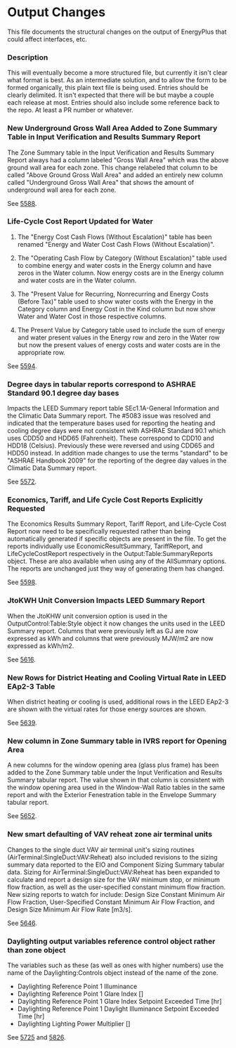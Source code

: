 Output Changes
==============

This file documents the structural changes on the output of EnergyPlus that could affect interfaces, etc.

### Description

This will eventually become a more structured file, but currently it isn't clear what format is best. As an intermediate solution, and to allow the form to be formed organically, this plain text file is being used. Entries should be clearly delimited.  It isn't expected that there will be but maybe a couple each release at most. Entries should also include some reference back to the repo.  At least a PR number or whatever.


### New Underground Gross Wall Area Added to Zone Summary Table in Input Verification and Results Summary Report

The Zone Summary table in the Input Verification and Results Summary Report always had a column labeled "Gross Wall Area" which was the above ground wall area for each zone. This change relabeled that column to be called "Above Ground Gross Wall Area" and added an entirely new column called "Underground Gross Wall Area" that shows the amount of underground wall area for each zone.

See [5588](https://github.com/NREL/EnergyPlus/pull/5588). 


### Life-Cycle Cost Report Updated for Water

1. The "Energy Cost Cash Flows (Without Escalation)" table has been renamed "Energy and Water Cost Cash Flows (Without Escalation)". 

2. The "Operating Cash Flow by Category (Without Escalation)" table used to combine energy and water costs in the Energy column and have zeros in the Water column. Now energy costs are in the Energy column and water costs are in the Water column. 

3. The "Present Value for Recurring, Nonrecurring and Energy Costs (Before Tax)" table used to show water costs with the Energy in the Category column and Energy Cost in the Kind column but now show Water and Water Cost in those respective columns. 

4. The Present Value by Category table used to include the sum of energy and water present values in the Energy row and zero in the Water row but now the present values of energy costs and water costs are in the appropriate row. 

See [5594](https://github.com/NREL/EnergyPlus/pull/5594). 

### Degree days in tabular reports correspond to ASHRAE Standard 90.1 degree day bases

Impacts the LEED Summary report table SEc1.1A-General Information and the Climatic Data Summary report. The #5083 issue was resolved and indicated that the temperature bases used for reporting the heating and cooling degree days were not consistent with ASHRAE Standard 90.1 which uses CDD50 and HDD65 (Fahrenheit). These correspond to CDD10 and HDD18 (Celsius). Previously these were reversed and using CDD65 and HDD50 instead. In addition made changes to use the terms "standard" to be "ASHRAE Handbook 2009" for the reporting of the degree day values in the Climatic Data Summary report.

See [5572](https://github.com/NREL/EnergyPlus/pull/5572). 

### Economics, Tariff, and Life Cycle Cost Reports Explicitly Requested

The Economics Results Summary Report, Tariff Report, and Life-Cycle Cost Report now need to be specifically requested rather than being automatically generated if specific objects are present in the file. To get the reports individually use EconomicResultSummary, TariffReport, and LifeCycleCostReport respectively in the Output:Table:SummaryReports object. These are also available when using any of the AllSummary options. The reports are unchanged just they way of generating them has changed.

See [5598](https://github.com/NREL/EnergyPlus/pull/5598). 


### JtoKWH Unit Conversion Impacts LEED Summary Report

When the JtoKHW unit conversion option is used in the OutputControl:Table:Style object it now changes the units used in the LEED Summary report. Columns that were previously left as GJ are now expressed as kWh and columns that were previously MJW/m2 are now expressed as kWh/m2.

See [5616](https://github.com/NREL/EnergyPlus/pull/5616).

### New Rows for District Heating and Cooling Virtual Rate in LEED EAp2-3 Table

When district heating or cooling is used, additional rows in the LEED EAp2-3 are shown with the virtual rates for those energy sources are shown.   

See [5639](https://github.com/NREL/EnergyPlus/pull/5639).

### New column in Zone Summary table in IVRS report for Opening Area

A new columns for the window opening area (glass plus frame) has been added to the Zone Summary table under the Input Verification and Results Summary tabular report. The value shown in that column is consistent with the window opening area used in the Window-Wall Ratio tables in the same report and with the Exterior Fenestration table in the Envelope Summary tabular report.

See [5652](https://github.com/NREL/EnergyPlus/pull/5652).


### New smart defaulting of VAV reheat zone air terminal units

Changes to the single duct VAV air terminal unit's sizing routines (AirTerminal:SingleDuct:VAV:Reheat) also included revisions to the sizing summary data reported to the EIO and Component Sizing Summary tabular data.  Sizing for AirTerminal:SingleDuct:VAV:Reheat has been expanded to calculate and report a design size for the VAV minimum stop, or minimum flow fraction, as well as the user-specified constant minimum flow fraction.  New sizing reports to watch for include: Design Size Constant Minimum Air Flow Fraction, User-Specified Constant Minimum Air Flow Fraction, and Design Size Minimum Air Flow Rate [m3/s].

See [5646](https://github.com/NREL/EnergyPlus/pull/5646).

### Daylighting output variables reference control object rather than zone object

The variables such as these (as well as ones with higher numbers) use the name of the Daylighting:Controls object instead of the name of the zone.

- Daylighting Reference Point 1 Illuminance 
- Daylighting Reference Point 1 Glare Index []
- Daylighting Reference Point 1 Glare Index Setpoint Exceeded Time [hr]
- Daylighting Reference Point 1 Daylight Illuminance Setpoint Exceeded Time [hr]
- Daylighting Lighting Power Multiplier []

See [5725](https://github.com/NREL/EnergyPlus/pull/5725) and [5826](https://github.com/NREL/EnergyPlus/pull/5826).
